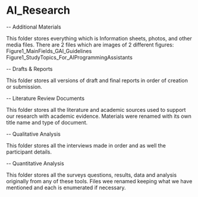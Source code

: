 # AI_Research

-- Additional Materials

This folder stores everything which is Information sheets, photos, and other media files. There are 2 files which are images of 2 different figures:
Figure1_MainFields_GAI_Guidelines
Figure1_StudyTopics_For_AIProgrammingAssistants

-- Drafts & Reports

This folder stores all versions of draft and final reports in order of creation or submission.

-- Literature Review Documents

This folder stores all the literature and academic sources used to support our research with academic evidence. Materials were renamed with its own title name and type of document.

-- Qualitative Analysis

This folder stores all the interviews made in order and as well the participant details.

-- Quantitative Analysis

This folder stores all the surveys questions, results, data and analysis originally from any of these tools. Files wee renamed keeping what we have mentioned and each is enumerated if necessary.